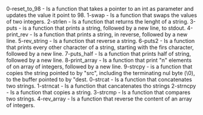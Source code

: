 0-reset_to_98 - Is a function that takes a pointer to an int as parameter and updates the value it point to 98.
1-swap - Is a function that swaps the  values of two integers.
2-strlen - Is a function that returns the lenght of a string.
3-puts - is a function that prints a string, followed by a new line, to stdout.
4-print_rev - Is a function that prints a string, in reverse, followed by a new line.
5-rev_string - Is a function that reverse a string.
6-puts2 - Is a function that prints every other character of a string, starting with the firs character, followed by a new line.
7-puts_half - Is a function that prints half of string, followed by a new line.
8-print_array - Is a function that print "n" elements of on array of integers, followed by a new line.
9-strcpy - is a function that copies the string pointed to by "src", including the terminating nul byte (\0), to the buffer pointed to by "dest.
0-strcat - Is a function that concatenates two strings.
1-strncat - Is a function that cancatenates tho strings
2-strncpy - Is a function that copies a string.
3-strcmp - Is a function that compares two strings.
4-rev_array - Is a function that reverse the content of an array of integers.
